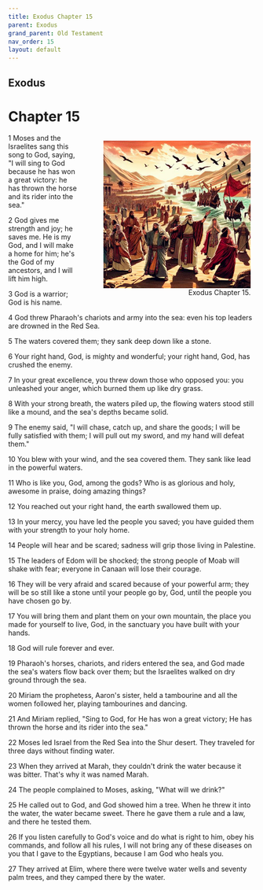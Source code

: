 ```yaml
---
title: Exodus Chapter 15
parent: Exodus
grand_parent: Old Testament
nav_order: 15
layout: default
---
```


## Exodus

# Chapter 15

<figure style="float: right; margin-right: 10px;">
    <img src="/assets/Image/Exodus/500/15.jpg" alt="Exodus Chapter 15" style="width: 300px; height: 300px; float: right;padding-left: 10px;"/>
    <figcaption style="clear: both;text-align: right;">Exodus Chapter 15.</figcaption>
</figure>
1 Moses and the Israelites sang this song to God, saying, "I will sing to God because he has won a great victory: he has thrown the horse and its rider into the sea."

2 God gives me strength and joy; he saves me. He is my God, and I will make a home for him; he's the God of my ancestors, and I will lift him high.

3 God is a warrior; God is his name.

4 God threw Pharaoh's chariots and army into the sea: even his top leaders are drowned in the Red Sea.

5 The waters covered them; they sank deep down like a stone.

6 Your right hand, God, is mighty and wonderful; your right hand, God, has crushed the enemy.

7 In your great excellence, you threw down those who opposed you: you unleashed your anger, which burned them up like dry grass.

8 With your strong breath, the waters piled up, the flowing waters stood still like a mound, and the sea's depths became solid.

9 The enemy said, "I will chase, catch up, and share the goods; I will be fully satisfied with them; I will pull out my sword, and my hand will defeat them."

10 You blew with your wind, and the sea covered them. They sank like lead in the powerful waters.

11 Who is like you, God, among the gods? Who is as glorious and holy, awesome in praise, doing amazing things?

12 You reached out your right hand, the earth swallowed them up.

13 In your mercy, you have led the people you saved; you have guided them with your strength to your holy home.

14 People will hear and be scared; sadness will grip those living in Palestine.

15 The leaders of Edom will be shocked; the strong people of Moab will shake with fear; everyone in Canaan will lose their courage.

16 They will be very afraid and scared because of your powerful arm; they will be so still like a stone until your people go by, God, until the people you have chosen go by.

17 You will bring them and plant them on your own mountain, the place you made for yourself to live, God, in the sanctuary you have built with your hands.

18 God will rule forever and ever.

19 Pharaoh's horses, chariots, and riders entered the sea, and God made the sea's waters flow back over them; but the Israelites walked on dry ground through the sea.

20 Miriam the prophetess, Aaron's sister, held a tambourine and all the women followed her, playing tambourines and dancing.

21 And Miriam replied, "Sing to God, for He has won a great victory; He has thrown the horse and its rider into the sea."

22 Moses led Israel from the Red Sea into the Shur desert. They traveled for three days without finding water.

23 When they arrived at Marah, they couldn't drink the water because it was bitter. That's why it was named Marah.

24 The people complained to Moses, asking, "What will we drink?"

25 He called out to God, and God showed him a tree. When he threw it into the water, the water became sweet. There he gave them a rule and a law, and there he tested them.

26 If you listen carefully to God's voice and do what is right to him, obey his commands, and follow all his rules, I will not bring any of these diseases on you that I gave to the Egyptians, because I am God who heals you.

27 They arrived at Elim, where there were twelve water wells and seventy palm trees, and they camped there by the water.


